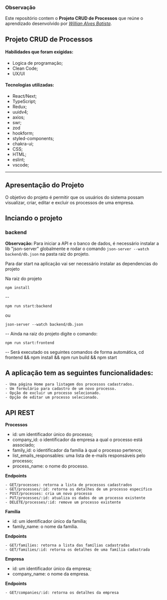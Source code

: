 ### Observação

Este repositório contem o **Projeto CRUD de Processos** que reúne o aprendizado desenvolvido por _[Willian Alves Batista](https://www.linkedin.com/in/willian-alves-batista-60aa6a180/)_.

## Projeto CRUD de Processos

#### Habilidades que foram exigidas:

  - Logica de programação;
  - Clean Code;
  - UX/UI

#### Tecnologias utilizadas:

  - React/Next;
  - TypeScript;
  - Redux;
  - uuidv4;
  - axios;
  - swr;
  - zod
  - hookform;
  - styled-components;
  - chakra-ui;
  - CSS;
  - HTML;
  - eslint;
  - vscode;

---

## Apresentação do Projeto

O objetivo do projeto é permitir que os usuários do sistema possam visualizar, criar, editar e excluir os processos de uma empresa.


## Inciando o projeto

### backend

**Observação:** Para iniciar a API e o banco de dados, é necessário instalar a lib "json-server" globalmente e rodar o comando `json-server --watch backend/db.json` na pasta raiz do projeto. 


Para dar start na aplicação vai ser necessário instalar as dependencias do projeto

Na raiz do projeto

    npm install

--

    npm run start:backend

ou 

    json-server --watch backend/db.json
    
--
Ainda na raiz do projeto digite o comando:

    npm run start:frontend
   
--
Será executado os seguintes comandos de forma automática, cd frontend && npm install && npm run build && npm start

## A aplicação tem as seguintes funcionalidades:

    - Uma página Home para listagem dos processos cadastrados.
    - Um formulário para cadastro de um novo processo.
    - Opção de excluir um processo selecionado.
    - Opção de editar um processo selecionado.


## API REST

**Processos**

- id: um identificador único do processo;
- company_id: o identificador da empresa a qual o processo está associado;
- family_id: o identificador da família à qual o processo pertence;
- list_emails_responsables: uma lista de e-mails responsáveis pelo processo;
- process_name: o nome do processo.

**Endpoints**

    - GET/processes: retorna a lista de processos cadastrados
    - GET/processes/:id: retorna os detalhes de um processo específico
    - POST/processes: cria um novo processo
    - PUT/processes/:id: atualiza os dados de um processo existente
    - DELETE/processes/:id: remove um processo existente

**Família**

- id: um identificador único da família;
- family_name: o nome da família.

**Endpoints**

    - GET/families: retorna a lista das famílias cadastradas
    - GET/families/:id: retorna os detalhes de uma família cadastrada

**Empresa**

- id: um identificador único da empresa;
- company_name: o nome da empresa.

**Endpoints**

    - GET/companies/:id: retorna os detalhes da empresa


